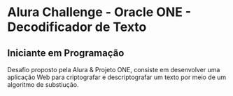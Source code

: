 # Alura Challenge - Oracle ONE - Decodificador de Texto

## Iniciante em Programação

Desafio proposto pela Alura & Projeto ONE, consiste em desenvolver uma aplicação Web para criptografar e descriptografar um texto por meio de um algoritmo de substiução.
